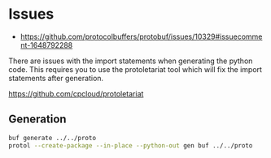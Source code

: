 
# Issues

- https://github.com/protocolbuffers/protobuf/issues/10329#issuecomment-1648792288

There are issues with the import statements when generating the python code. This requires you to use the protoletariat tool which will fix the import statements after generation. 

https://github.com/cpcloud/protoletariat

## Generation
  
  ```bash
  buf generate ../../proto
  protol --create-package --in-place --python-out gen buf ../../proto
  ```

